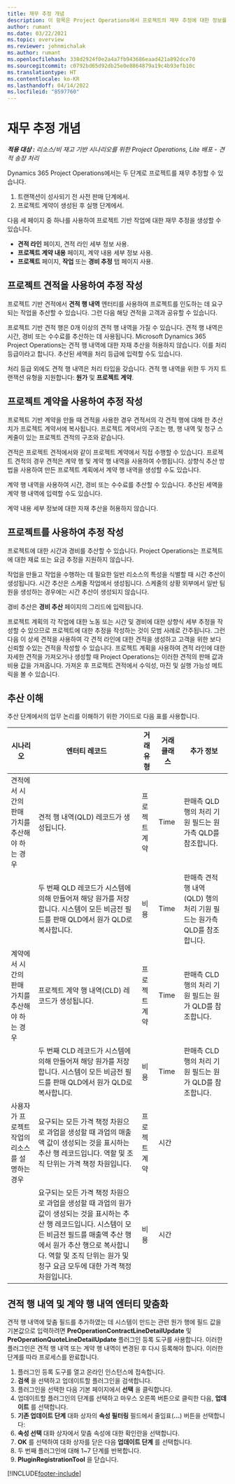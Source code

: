 ```yaml
---
title: 재무 추정 개념
description: 이 항목은 Project Operations에서 프로젝트의 재무 추정에 대한 정보를 제공합니다.
author: rumant
ms.date: 03/22/2021
ms.topic: overview
ms.reviewer: johnmichalak
ms.author: rumant
ms.openlocfilehash: 338d2924f0e2a4a7fb943686eaad421a892dce70
ms.sourcegitcommit: c0792bd65d92db25e0e8864879a19c4b93efb10c
ms.translationtype: HT
ms.contentlocale: ko-KR
ms.lasthandoff: 04/14/2022
ms.locfileid: "8597760"
---
```

# <a name="financial-estimation-concepts"></a>재무 추정 개념

_**적용 대상 :** 리소스/비 재고 기반 시나리오를 위한 Project Operations, Lite 배포 - 견적 송장 처리_

Dynamics 365 Project Operations에서는 두 단계로 프로젝트를 재무 추정할 수 있습니다. 
1. 트랜잭션이 성사되기 전 사전 판매 단계에서. 
2. 프로젝트 계약이 생성된 후 실행 단계에서. 

다음 세 페이지 중 하나를 사용하여 프로젝트 기반 작업에 대한 재무 추정을 생성할 수 있습니다.
- **견적 라인** 페이지, 견적 라인 세부 정보 사용.  
- **프로젝트 계약 내용** 페이지, 계약 내용 세부 정보 사용. 
- **프로젝트** 페이지, **작업** 또는 **경비 추정** 탭 페이지 사용.

## <a name="use-a-project-quote-to-create-an-estimate"></a>프로젝트 견적을 사용하여 추정 작성
프로젝트 기반 견적에서 **견적 행 내역** 엔터티를 사용하여 프로젝트를 인도하는 데 요구되는 작업을 추산할 수 있습니다. 그런 다음 해당 견적을 고객과 공유할 수 있습니다.

프로젝트 기반 견적 행은 0개 이상의 견적 행 내역을 가질 수 있습니다. 견적 행 내역은 시간, 경비 또는 수수료를 추산하는 데 사용됩니다. Microsoft Dynamics 365 Project Operations는 견적 행 내역에 대한 자재 추산을 허용하지 않습니다. 이를 처리 등급이라고 합니다. 추산된 세액을 처리 등급에 입력할 수도 있습니다.

처리 등급 외에도 견적 행 내역은 처리 타입을 갖습니다. 견적 행 내역을 위한 두 가지 트랜잭션 유형을 지원합니다: **원가** 및 **프로젝트 계약**.

## <a name="use-a-project-contract-to-create-an-estimate"></a>프로젝트 계약을 사용하여 추정 작성

프로젝트 기반 계약을 만들 때 견적을 사용한 경우 견적서의 각 견적 행에 대해 한 추산치가 프로젝트 계약서에 복사됩니다. 프로젝트 계약서의 구조는 행, 행 내역 및 청구 스케줄이 있는 프로젝트 견적의 구조와 같습니다.

견적은 프로젝트 견적에서와 같이 프로젝트 계약에서 직접 수행할 수 있습니다. 프로젝트 견적의 경우 견적은 계약 행 및 계약 행 내역을 사용하여 수행됩니다. 상향식 추산 방법을 사용하여 만든 프로젝트 계획에서 계약 행 내역을 생성할 수도 있습니다.

계약 행 내역을 사용하여 시간, 경비 또는 수수료를 추산할 수 있습니다. 추산된 세액을 계약 행 내역에 입력할 수도 있습니다.

계약 내용 세부 정보에 대한 자재 추산을 허용하지 않습니다.

## <a name="use-a-project-to-create-an-estimate"></a>프로젝트를 사용하여 추정 작성 

프로젝트에 대한 시간과 경비를 추산할 수 있습니다. Project Operations는 프로젝트에 대한 재료 또는 요금 추정을 지원하지 않습니다.

작업을 만들고 작업을 수행하는 데 필요한 일반 리소스의 특성을 식별할 때 시간 추산이 생성됩니다. 시간 추산은 스케줄 작업에서 생성됩니다. 스케줄의 상황 외부에서 일반 팀원을 생성하는 경우에는 시간 추산이 생성되지 않습니다.

경비 추산은 **경비 추산** 페이지의 그리드에 입력됩니다.

프로젝트 계획의 각 작업에 대한 노동 또는 시간 및 경비에 대한 상향식 세부 추정을 작성할 수 있으므로 프로젝트에 대한 추정을 작성하는 것이 모범 사례로 간주됩니다. 그런 다음 이 상세 견적을 사용하여 각 견적 라인에 대한 견적을 생성하고 고객을 위한 보다 신뢰할 수있는 견적을 작성할 수 있습니다. 프로젝트 계획을 사용하여 견적 라인에 대한 자세한 견적을 가져오거나 생성할 때 Project Operations는 이러한 견적의 판매 값과 비용 값을 가져옵니다. 가져온 후 프로젝트 견적에서 수익성, 마진 및 실행 가능성 메트릭을 볼 수 있습니다.

## <a name="understanding-estimates"></a>추산 이해

추산 단계에서의 업무 논리를 이해하기 위한 가이드로 다음 표를 사용합니다.

| 시나리오                                                                                                                                                                                                                                                                                                                                          | 엔터티 레코드                                                                                                                                                                                                       | 거래 유형 | 거래 클래스 | 추가 정보                                                            |
|---------------------------------------------------------------------------------------------------------------------------------------------------------------------------------------------------------------------------------------------------------------------------------------------------------------------------------------------------|---------------------------------------------------------------------------------------------------------------------------------------------------------------------------------------------------------------------|------------------|-------------|-----------------------------------------------------------------------------------|
| 견적에서 시간의 판매 가치를 추산해야 하는 경우                                                                                                                                                                                                                                                                                    | 견적 행 내역(QLD) 레코드가 생성됩니다.                                                                                                                                                                               | 프로젝트 계약 | Time        | 판매측 QLD 행의 처리 기원 필드는 원가측 QLD를 참조합니다. |
|                                                                                                                                                                                                                                                                                     | 두 번째 QLD 레코드가 시스템에 의해 만들어져 해당 원가를 저장합니다. 시스템이 모든 비금전 필드를 판매 QLD에서 원가 QLD로 복사합니다.                                                                                                                                                                               | 비용 | Time        | 판매측 견적 행 내역(QLD) 행의 처리 기원 필드는 원가측 QLD를 참조합니다. |
| 계약에서 시간의 판매 가치를 추산해야 하는 경우                                                                                                                                                                                                                                                                                 | 프로젝트 계약 행 내역(CLD) 레코드가 생성됩니다.                                                                                                                                                                    | 프로젝트 계약 | Time        | 판매측 CLD 행의 처리 기원 필드는 원가 QLD를 참조합니다.      |
|                                                                                                                                                                                                                                                                                  | 두 번째 CLD 레코드가 시스템에 의해 만들어져 해당 원가를 저장합니다. 시스템이 모든 비금전 필드를 판매 QLD에서 원가 QLD로 복사합니다.                                                                                                                                                                    | 비용 | Time        | 판매측 CLD 행의 처리 기원 필드는 원가 QLD를 참조합니다.      |
| 사용자가 프로젝트 작업의 리소스를 설명하는 경우                                                                                                                                                                                                                                                                                            | 요구되는 모든 가격 책정 차원으로 과업을 생성할 때 과업의 매출액 값이 생성되는 것을 표시하는 추산 행 레코드입니다. 역할 및 조직 단위는 가격 책정 차원입니다. | 프로젝트 계약 | 시간        |                                                                                   |
|     | 요구되는 모든 가격 책정 차원으로 과업을 생성할 때 과업의 원가 값이 생성되는 것을 표시하는 추산 행 레코드입니다. 시스템이 모든 비금전 필드를 매출액 추산 행에서 원가 추산 행으로 복사합니다. 역할 및 조직 단위는 원가 및 청구 요금 모두에 대한 가격 책정 차원입니다.                                                                                                                                                                                                                | 비용             | 시간           |                                                                                   |



## <a name="customize-the-quote-line-detail-and-contract-line-detail-entities"></a>견적 행 내역 및 계약 행 내역 엔터티 맞춤화

견적 행 내역에 맞춤 필드를 추가하였는 데 시스템이 만드는 관련 원가 행에 필드 값을 기본값으로 입력하려면 **PreOperationContractLineDetailUpdate** 및 **PreOperationQuoteLineDetailUpdate** 플러그인 등록 도구를 사용합니다. 이러한 플러그인은 견적 행 내역 또는 계약 행 내역이 변경된 후 다시 등록해야 합니다. 이러한 단계를 따라 프로세스를 완료합니다.

1. 플러그인 등록 도구를 열고 온라인 인스턴스에 접속합니다.
2. **검색** 을 선택하고 업데이트할 플러그인을 검색합니다.
3. 플러그인을 선택한 다음 기본 페이지에서 **선택** 을 클릭합니다.
4. 업데이트할 플러그인의 단계를 선택하고 마우스 오른쪽 버튼으로 클릭한 다음, **업데이트** 를 선택합니다.
5. **기존 업데이트 단계** 대화 상자의 **속성 필터링** 필드에서 줄임표(**...**) 버튼을 선택합니다:
6. **속성 선택** 대화 상자에서 맞춤 속성에 대한 확인란을 선택합니다.
7. **OK** 를 선택하여 대화 상자를 닫은 다음 **업데이트 단계** 를 선택합니다.
8. 두 번째 플러그인에 대해 1~7 단계를 반복합니다.
9. **PluginRegistrationTool** 을 닫습니다.


[!INCLUDE[footer-include](../includes/footer-banner.md)]
